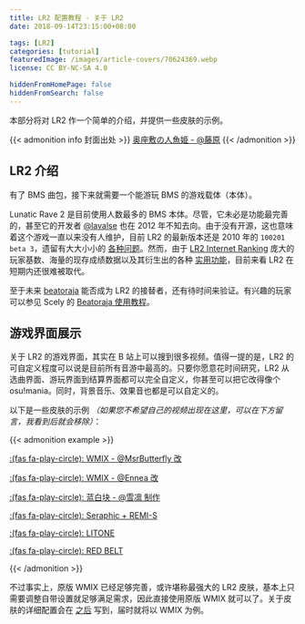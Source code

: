 ```yaml
---
title: LR2 配置教程 - 关于 LR2
date: 2018-09-14T23:15:00+08:00

tags: [LR2]
categories: [tutorial]
featuredImage: /images/article-covers/70624369.webp
license: CC BY-NC-SA 4.0

hiddenFromHomePage: false
hiddenFromSearch: false
---
```


本部分将对 LR2 作一个简单的介绍，并提供一些皮肤的示例。

<!--more-->

{{< admonition info 封面出处 >}}
[奥座敷の人魚姫 - @藤原](https://www.pixiv.net/artworks/70624369)
{{< /admonition >}}

## LR2 介绍

有了 BMS 曲包，接下来就需要一个能游玩 BMS 的游戏载体（本体）。

Lunatic Rave 2 是目前使用人数最多的 BMS 本体。尽管，它未必是功能最完善的，甚至它的开发者 [@lavalse][lavalse] 也在 2012 年不知去向。由于没有开源，这也意味着这个游戏一直以来没有人维护，目前 LR2 的最新版本还是 2010 年的 `100201 beta 3`，遗留有大大小小的 [各种问题](../notices)。然而，由于 [LR2 Internet Ranking](../internet-ranking) 庞大的玩家基数、海量的现存成绩数据以及其衍生出的各种 [实用功能](../tools)，目前来看 LR2 在短期内还很难被取代。

至于未来 [beatoraja][beatoraja] 能否成为 LR2 的接替者，还有待时间来验证。有兴趣的玩家可以参见 Scely 的 [Beatoraja 使用教程][beatoraja-guide]。

[lavalse]: https://twitter.com/lavalse_
[beatoraja]: https://github.com/exch-bms2/beatoraja
[beatoraja-guide]: https://scelym.github.io/post/beatoraja-guide

## 游戏界面展示

关于 LR2 的游戏界面，其实在 B 站上可以搜到很多视频。值得一提的是，LR2 的可自定义程度可以说是目前所有音游中最高的。只要你愿意花时间研究，LR2 从选曲界面、游玩界面到结算界面都可以完全自定义，你甚至可以把它改得像个 osu!mania。同时，背景音乐、效果音也都是可以自定义的。

以下是一些皮肤的示例 *（如果您不希望自己的视频出现在这里，可以在下方留言，我看到后就会移除）*：

{{< admonition example >}}

[:(fas fa-play-circle):  WMIX - @MsrButterfly 改](https://www.bilibili.com/video/BV1Sx411b7uH)

[:(fas fa-play-circle):  WMIX - @Ennea 改](https://www.bilibili.com/video/BV1hs411L7YY)

[:(fas fa-play-circle):  蓝白块 - @雪凛 制作](https://www.bilibili.com/video/BV1d44y1Y7sC)

[:(fas fa-play-circle):  Seraphic + REMI-S](https://www.bilibili.com/video/BV15s411J7oi)

[:(fas fa-play-circle):  LITONE](https://www.bilibili.com/video/BV1Q4411n7gv)

[:(fas fa-play-circle):  RED BELT](https://www.bilibili.com/video/BV1RW411N7yh)

{{< /admonition >}}

不过事实上，原版 WMIX 已经足够完善，或许堪称最强大的 LR2 皮肤，基本上只需要调整自带设置就足够满足需求，因此直接使用原版 WMIX 就可以了。关于皮肤的详细配置会在 [之后](../wmix) 写到，届时就将以 WMIX 为例。

